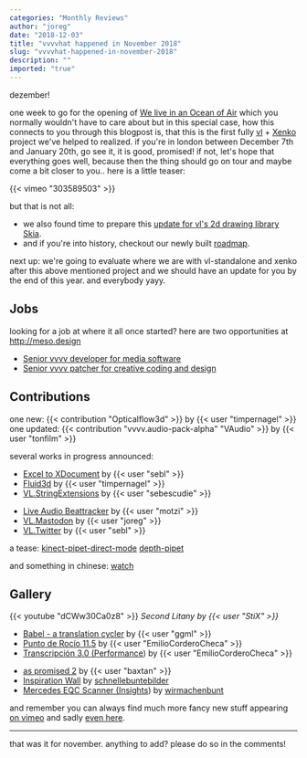 ```yaml
---
categories: "Monthly Reviews"
author: "joreg"
date: "2018-12-03"
title: "vvvvhat happened in November 2018"
slug: "vvvvhat-happened-in-november-2018"
description: ""
imported: "true"
---
```



dezember!

one week to go for the opening of [We live in an Ocean of Air](http://oceanofair.com/) which you normally wouldn't have to care about but in this special case, how this connects to you through this blogpost is, that this is the first fully [vl](https://betadocs.vvvv.org/using-vvvv/vl.html) + [Xenko](/blog/2018/vl-xenko-3d-engine-update-1) project we've helped to realized. if you're in london between December 7th and January 20th, go see it, it is good, promised! if not, let's hope that everything goes well, because then the thing should go on tour and maybe come a bit closer to you.. here is a little teaser:

{{< vimeo "303589503" >}}

but that is not all:
* we also found time to prepare this [update for vl's 2d drawing library Skia](/blog/2018/vl-skia-update). 
* and if you're into history, checkout our newly built [roadmap](https://betadocs.vvvv.org/roadmap.html).

next up: we're going to evaluate where we are with vl-standalone and xenko after this above mentioned project and we should have an update for you by the end of this year. and everybody yayy.

## Jobs

looking for a job at where it all once started? here are two opportunities at <http://meso.design>
* [Senior vvvv developer for media software](https://meso.design/en/articles/wanted-senior-vvvv-developer-for-media-software)
* [Senior vvvv patcher for creative coding and design](https://meso.design/en/articles/wanted-senior-vvvv-patcher-for-creative-coding-and-design)

## Contributions

one new: {{< contribution "Opticalflow3d" >}} by {{< user "timpernagel" >}}
one updated: {{< contribution "vvvv.audio-pack-alpha" "VAudio" >}} by {{< user "tonfilm" >}}

several works in progress announced:
<!--{SPLIT()}-->
- [Excel to XDocument](https://discourse.vvvv.org/t/excel-to-xdocument/16904/) by {{< user "sebl" >}}
- [Fluid3d](https://discourse.vvvv.org/t/fluid3d/16895/) by {{< user "timpernagel" >}}
- [VL.StringExtensions](https://discourse.vvvv.org/t/vl-stringextensions/16954/) by {{< user "sebescudie" >}}
<!--~~~-->
- [Live Audio Beattracker](https://discourse.vvvv.org/t/live-audio-beat-tracking-with-btrack/16941/) by {{< user "motzi" >}}
- [VL.Mastodon](https://discourse.vvvv.org/t/vl-mastodon/16938) by {{< user "joreg" >}}
- [VL.Twitter](https://discourse.vvvv.org/t/vl-twitter/16930) by {{< user "sebl" >}}
<!--{SPLIT}-->

a tease:
[kinect-pipet-direct-mode](/blog/kinect-pipet-direct-mode) [depth-pipet](/blog/depth-pipet)

and something in chinese:
[watch](https://www.youtube.com/watch?v=-sNCYnDpmPE)

## Gallery

{{< youtube "dCWw30Ca0z8" >}}
*Second Litany by {{< user "StiX" >}}*

<!--{SPLIT()}-->
* [Babel - a translation cycler](/blog/babel-a-translation-cycler) by {{< user "ggml" >}}
* [Punto de Rocío 11.5](/blog/punto-de-rocío-11.5) by {{< user "EmilioCorderoCheca" >}}
* [Transcripción 3.0 (Performance](/blog/transcripción-3.0-(performance))) by {{< user "EmilioCorderoCheca" >}}
<!--~~~-->
* [as promised 2](/blog/as-promised-2) by {{< user "baxtan" >}}
* [Inspiration Wall](/blog/inspiration-wall) by [schnellebuntebilder](https://vvvv.org/businesses/schnellebuntebilder)
* [Mercedes EQC Scanner (Insights](/blog/mercedes-eqc-scanner-(insights))) by [wirmachenbunt](https://vvvv.org/businesses/wirmachenbunt)
<!--{SPLIT}-->

and remember you can always find much more fancy new stuff appearing [on vimeo](https://vimeo.com/tag:vvvv) and sadly [even here](https://www.instagram.com/explore/tags/vvvv/).

---

that was it for november. anything to add? please do so in the comments!